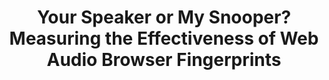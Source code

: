 ---
title: "Your Speaker or My Snooper? Measuring the Effectiveness of Web Audio Browser Fingerprints"
collection: publications
permalink: /publication/2022-audio_fp
year: 2022
conference: '22nd ACM Internet Measurement Conference (IMC)'
authors: ['Shekhar Chalise', 'Hoang Dai Nguyen', 'Phani Vadrevu']
location: 'Nice, France'
accepted: '56'
submitted: '212'
paper_url: '/files/papers/audio_fp.pdf'
---
